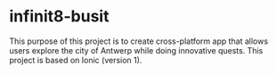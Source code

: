 # infinit8-busit

This purpose of this project is to create cross-platform app that allows users explore the city of Antwerp while doing innovative quests.
This project is based on Ionic (version 1).
